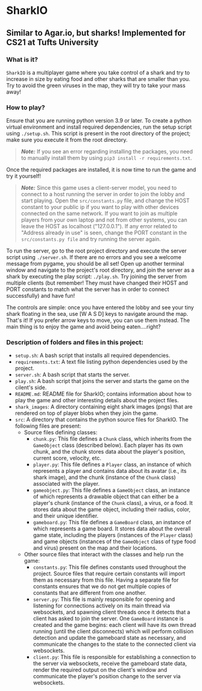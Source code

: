 # SharkIO
## Similar to Agar.io, but sharks! Implemented for CS21 at Tufts University

### What is it?
`SharkIO` is a multiplayer game where you take control of a shark and try to 
increase in size by eating food and other sharks that are smaller than you. 
Try to avoid the green viruses in the map, they will try to take your 
mass away!  

### How to play?
Ensure that you are running python version 3.9 or later. 
To create a python virtual environment and install required dependencies, 
run the setup script using `./setup.sh`. This script is present in the root 
directory of the project; make sure you execute it from the root directory.
> **_Note:_** If you see an error regarding installing the packages, you need 
> to manually install them by using `pip3 install -r requirements.txt`.

Once the required packages are installed, it is now time to run the game and 
try it yourself!

> **_Note:_** Since this game uses a client-server model, you need to connect 
> to a host running the server in order to join the lobby and start playing. 
> Open the `src/constants.py` file, and change the HOST constant to your 
> public ip if you want to play with other devices connected on the same 
> network. If you want to join as multiple players from your own laptop and 
> not from other systems, you can leave the HOST as localhost ("127.0.0.1"). 
> If any error related to "Address already in use" is seen, change the PORT 
> constant in the `src/constants.py file` and try running the server again.

To run the server, go to the root project directory and execute the server 
script using `./server.sh`. If there are no errors and you see a welcome 
message from pygame, you should be all set! Open up another terminal window 
and navigate to the project's root directory, and join the server as a shark 
by executing the play script: `./play.sh`. Try joining the server from 
multiple clients (but remember! They must have changed their HOST and 
PORT constants to match what the server has in order to connect successfully) 
and have fun!

The controls are simple: once you have entered the lobby and see your tiny 
shark floating in the sea, use [W A S D] keys to navigate around the map. 
That's it! If you prefer arrow keys to move, you can use them instead. 
The main thing is to enjoy the game and avoid being eaten....right?

### Description of folders and files in this project:
- `setup.sh`: A bash script that installs all required dependencies.
- `requirements.txt`: A text file listing python dependencies used by the 
  project.
- `server.sh`: A bash script that starts the server.
- `play.sh`: A bash script that joins the server and starts the game on the 
  cilent's side.
- `README.md`: README file for SharkIO; contains information about how to 
  play the game and other interesting details about the project files.
- `shark_images`: A directory containing eight shark images (pngs) that are 
  rendered on top of player blobs when they join the game.
- `src`: A directory that contains the python source files for SharkIO. 
  The following files are present:
  - Source files defining classes:
    - `chunk.py`: This file defines a `Chunk` class, which inherits from 
        the `GameObject` class (described below). Each player has its own 
        chunk, and the chunk stores data about the player's position, 
        current score, velocity, etc.
    - `player.py`: This file defines a `Player` class, an instance of which 
        represents a player and contains data about its avatar 
        (i.e., its shark image), and the chunk (instance of the `Chunk` class)
        associated with the player.
    - `gameobject.py`: This file defines a `GameObject` class, an instance of 
        which represents a drawable object that can either be a player's chunk
        (instance of the `Chunk` class), a virus, or a food. 
        It stores data about the game object, including their radius, color, 
        and their unique identifier.
    - `gameboard.py`: This file defines a `GameBoard` class, an instance of 
        which represents a game board. It stores data about the overall game 
        state, including the players (instances of the `Player` class) and 
        game objects (instances of the `GameObject` class of type food and 
        virus) present on the map and their locations.
  - Other source files that interact with the classes and help run the game:
    - `constants.py`: This file defines constants used throughout the project. 
        Source files that require certain constants will import them as 
        necessary from this file. Having a separate file for constants 
        ensures that we do not get multiple copies of constants that are 
        different from one another.
    - `server.py`: This file is mainly responsible for opening and listening 
        for connections actively on its main thread via websockets, and 
        spawning client threads once it detects that a client has asked to 
        join the server. One `GameBoard` instance is created and the game 
        begins: each client will have its own thread running 
        (until the client disconnects) which will perform collision detection 
        and update the gameboard state as necessary, and communicate the 
        changes to the state to the connected client via websockets.
    - `client.py`: This file is responsible for establishing a connection 
        to the server via websockets, receive the gameboard state data, 
        render the required output on the client's window and communicate 
        the player's position change to the server via websockets.
